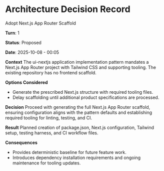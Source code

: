 # Architecture Decision Record

Adopt Next.js App Router Scaffold

**Turn**: 1

**Status**: Proposed

**Date**: 2025-10-08 - 00:05

**Context**
The ui-nextjs application implementation pattern mandates a Next.js App Router project with Tailwind CSS and supporting tooling. The existing repository has no frontend scaffold.

**Options Considered**
- Generate the prescribed Next.js structure with required tooling files.
- Delay scaffolding until additional product specifications are processed.

**Decision**
Proceed with generating the full Next.js App Router scaffold, ensuring configuration aligns with the pattern defaults and establishing required tooling for linting, testing, and CI.

**Result**
Planned creation of package.json, Next.js configuration, Tailwind setup, testing harness, and CI workflow files.

**Consequences**
- Provides deterministic baseline for future feature work.
- Introduces dependency installation requirements and ongoing maintenance for tooling updates.
